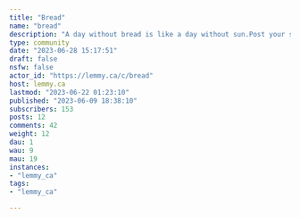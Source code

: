 ```yaml
---
title: "Bread" 
name: "bread"
description: "A day without bread is like a day without sun.Post your success, post your failures, ask questions, and share your favorite recipes!"
type: community
date: "2023-06-28 15:17:51"
draft: false
nsfw: false
actor_id: "https://lemmy.ca/c/bread"
host: lemmy.ca
lastmod: "2023-06-22 01:23:10"
published: "2023-06-09 18:38:10"
subscribers: 153
posts: 12
comments: 42
weight: 12
dau: 1
wau: 9
mau: 19
instances:
- "lemmy_ca"
tags: 
- "lemmy_ca"

---
```


